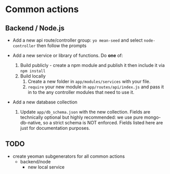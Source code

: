 # Common actions


## Backend / Node.js
- Add a new api route/controller group: `yo mean-seed` and select `node-controller` then follow the prompts

- Add a new service or library of functions. Do **one** of:
	1. Build publicly - create a npm module and publish it then include it via `npm install`
	2. Build locally
		1. Create a new folder in `app/modules/services` with your file.
		2. `require` your new module in `app/routes/api/index.js` and pass it in to the any controller modules that need to use it.

- Add a new database collection
	1. Update `app/db_schema.json` with the new collection. Fields are technically optional but highly recommended: we use pure mongo-db-native, so a strict schema is NOT enforced. Fields listed here are just for documentation purposes.
	
	
## TODO
- create yeoman subgenerators for all common actions
	- backend/node
		- new local service
